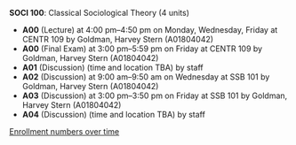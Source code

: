 **SOCI 100**: Classical Sociological Theory (4 units)

- **A00** (Lecture) at 4:00 pm–4:50 pm on Monday, Wednesday, Friday at CENTR 109 by Goldman, Harvey Stern (A01804042)
- **A00** (Final Exam) at 3:00 pm–5:59 pm on Friday at CENTR 109 by Goldman, Harvey Stern (A01804042)
- **A01** (Discussion) (time and location TBA) by staff
- **A02** (Discussion) at 9:00 am–9:50 am on Wednesday at SSB 101 by Goldman, Harvey Stern (A01804042)
- **A03** (Discussion) at 3:00 pm–3:50 pm on Friday at SSB 101 by Goldman, Harvey Stern (A01804042)
- **A04** (Discussion) (time and location TBA) by staff

[Enrollment numbers over time](./SOCI100.tsv)
